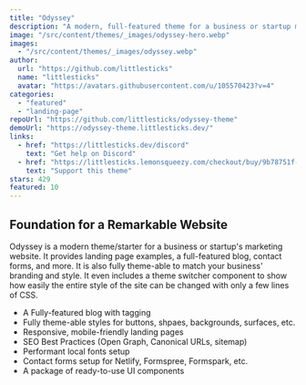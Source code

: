 ```yaml
---
title: "Odyssey"
description: "A modern, full-featured theme for a business or startup marketing site."
image: "/src/content/themes/_images/odyssey-hero.webp"
images:
  - "/src/content/themes/_images/odyssey.webp"
author:
  url: "https://github.com/littlesticks"
  name: "littlesticks"
  avatar: "https://avatars.githubusercontent.com/u/105570423?v=4"
categories:
  - "featured"
  - "landing-page"
repoUrl: "https://github.com/littlesticks/odyssey-theme"
demoUrl: "https://odyssey-theme.littlesticks.dev/"
links:
  - href: "https://littlesticks.dev/discord"
    text: "Get help on Discord"
  - href: "https://littlesticks.lemonsqueezy.com/checkout/buy/9b78751f-6382-442d-ac99-32c2318b70a0"
    text: "Support this theme"
stars: 429
featured: 10
---
```


<h2>Foundation for a Remarkable Website</h2>
<p>
  Odyssey is a modern theme/starter for a business or startup's marketing website. It provides
  landing page examples, a full-featured blog, contact forms, and more. It is also fully theme-able
  to match your business' branding and style. It even includes a theme switcher component to show
  how easily the entire style of the site can be changed with only a few lines of CSS.
</p>
<ul>
  <li>A Fully-featured blog with tagging</li>
  <li>Fully theme-able styles for buttons, shpaes, backgrounds, surfaces, etc.</li>
  <li>Responsive, mobile-friendly landing pages</li>
  <li>SEO Best Practices (Open Graph, Canonical URLs, sitemap)</li>
  <li>Performant local fonts setup</li>
  <li>Contact forms setup for Netlify, Formspree, Formspark, etc.</li>
  <li>A package of ready-to-use UI components</li>
</ul>
